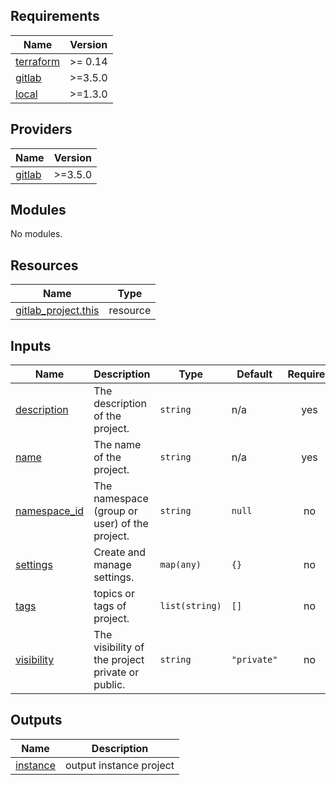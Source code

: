 <!-- BEGIN_TF_DOCS -->
## Requirements

| Name | Version |
|------|---------|
| <a name="requirement_terraform"></a> [terraform](#requirement\_terraform) | >= 0.14 |
| <a name="requirement_gitlab"></a> [gitlab](#requirement\_gitlab) | >=3.5.0 |
| <a name="requirement_local"></a> [local](#requirement\_local) | >=1.3.0 |

## Providers

| Name | Version |
|------|---------|
| <a name="provider_gitlab"></a> [gitlab](#provider\_gitlab) | >=3.5.0 |

## Modules

No modules.

## Resources

| Name | Type |
|------|------|
| [gitlab_project.this](https://registry.terraform.io/providers/gitlabhq/gitlab/latest/docs/resources/project) | resource |

## Inputs

| Name | Description | Type | Default | Required |
|------|-------------|------|---------|:--------:|
| <a name="input_description"></a> [description](#input\_description) | The description of the project. | `string` | n/a | yes |
| <a name="input_name"></a> [name](#input\_name) | The name of the project. | `string` | n/a | yes |
| <a name="input_namespace_id"></a> [namespace\_id](#input\_namespace\_id) | The namespace (group or user) of the project. | `string` | `null` | no |
| <a name="input_settings"></a> [settings](#input\_settings) | Create and manage settings. | `map(any)` | `{}` | no |
| <a name="input_tags"></a> [tags](#input\_tags) | topics or tags of project. | `list(string)` | `[]` | no |
| <a name="input_visibility"></a> [visibility](#input\_visibility) | The visibility of the project private or public. | `string` | `"private"` | no |

## Outputs

| Name | Description |
|------|-------------|
| <a name="output_instance"></a> [instance](#output\_instance) | output instance project |
<!-- END_TF_DOCS -->